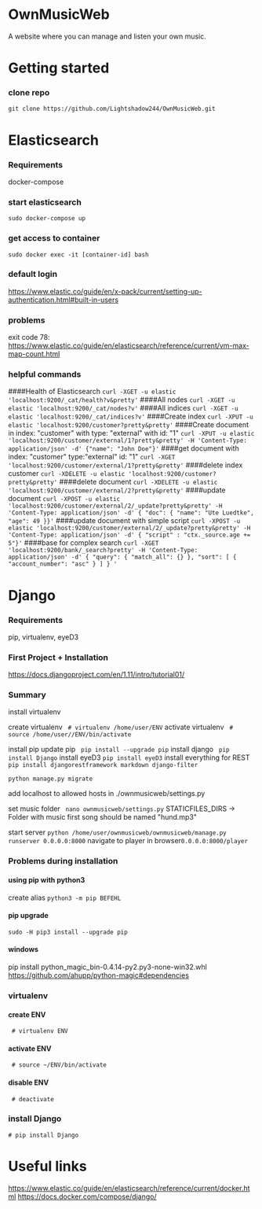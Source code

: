# OwnMusicWeb
A website where you can manage and listen your own music.



# Getting started
### clone repo
`git clone https://github.com/Lightshadow244/OwnMusicWeb.git`

# Elasticsearch
### Requirements
docker-compose

### start elasticsearch
`sudo docker-compose up`

### get access to container
`sudo docker exec -it [container-id] bash`

### default login
https://www.elastic.co/guide/en/x-pack/current/setting-up-authentication.html#built-in-users

### problems
exit code 78: https://www.elastic.co/guide/en/elasticsearch/reference/current/vm-max-map-count.html

### helpful commands
####Health of Elasticsearch
`curl -XGET -u elastic 'localhost:9200/_cat/health?v&pretty'`
####All nodes
`curl -XGET -u elastic 'localhost:9200/_cat/nodes?v'`
####All indices
`curl -XGET -u elastic 'localhost:9200/_cat/indices?v'`
####Create index
`curl -XPUT -u elastic 'localhost:9200/customer?pretty&pretty'`
####Create document in index: "customer" with type: "external" with id: "1"
`curl -XPUT -u elastic 'localhost:9200/customer/external/1?pretty&pretty' -H 'Content-Type: application/json' -d' {"name": "John Doe"}'`
####get document with index: "customer" type:"external" id: "1"
`curl -XGET 'localhost:9200/customer/external/1?pretty&pretty'`
####delete index customer
`curl -XDELETE -u elastic 'localhost:9200/customer?pretty&pretty'`
####delete document
`curl -XDELETE -u elastic 'localhost:9200/customer/external/2?pretty&pretty'`
####update document
`curl -XPOST -u elastic 'localhost:9200/customer/external/2/_update?pretty&pretty' -H 'Content-Type: application/json' -d' { "doc": { "name": "Ute Luedtke", "age": 49 }}'`
####update document with simple script
`curl -XPOST -u elastic 'localhost:9200/customer/external/2/_update?pretty&pretty' -H 'Content-Type: application/json' -d' { "script" : "ctx._source.age += 5"}'`
####base for complex search
`curl -XGET 'localhost:9200/bank/_search?pretty' -H 'Content-Type: application/json' -d'
{
  "query": { "match_all": {} },
  "sort": [
    { "account_number": "asc" }
  ]
}
'
`

# Django
### Requirements
pip, virtualenv, eyeD3

### First Project + Installation
https://docs.djangoproject.com/en/1.11/intro/tutorial01/
### Summary
install virtualenv

create virtualenv ` # virtualenv /home/user/ENV`
activate virtualenv ` # source /home/user//ENV/bin/activate`

install pip
update pip ` pip install --upgrade pip`
install django ` pip install Django`
install eyeD3 `pip install eyeD3`
install everything for REST `pip install djangorestframework markdown django-filter`

`python manage.py migrate`

add localhost to allowed hosts in ./ownmusicweb/settings.py

set music folder ` nano ownmusicweb/settings.py`
STATICFILES_DIRS -> Folder with music
first song should be named "hund.mp3"

start server `python /home/user/ownmusicweb/ownmusicweb/manage.py runserver 0.0.0.0:8000`
navigate to player in browser`0.0.0.0:8000/player`


### Problems during installation
#### using pip with python3
create alias 
`python3 -m pip BEFEHL`
#### pip upgrade
`sudo -H pip3 install --upgrade pip`
#### windows
pip install python_magic_bin-0.4.14-py2.py3-none-win32.whl
https://github.com/ahupp/python-magic#dependencies


### virtualenv
#### create ENV
` # virtualenv ENV`

#### activate ENV
` # source ~/ENV/bin/activate`

#### disable ENV
` # deactivate`

### install Django
` # pip install Django `

# Useful links
https://www.elastic.co/guide/en/elasticsearch/reference/current/docker.html
https://docs.docker.com/compose/django/
